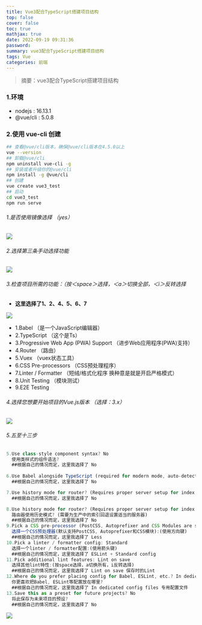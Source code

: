 ```yaml
---
title: Vue3配合TypeScript搭建项目结构
top: false
cover: false
toc: true
mathjax: true
date: 2022-09-19 09:31:36
password:
summary: vue3配合TypeScript搭建项目结构
tags: Vue
categories: 前端
---
```


> 摘要：vue3配合TypeScript搭建项目结构

<!--more-->

### 1.环境

* nodejs : 16.13.1
* @vue/cli : 5.0.8

### 2.使用 vue-cli 创建

```bash
## 查看@vue/cli版本，确保@vue/cli版本在4.5.0以上
vue --version
## 卸载@vue/cli
npm uninstall vue-cli -g
## 安装或者升级你的@vue/cli
npm install -g @vue/cli
## 创建
vue create vue3_test
## 启动
cd vue3_test
npm run serve
```

###### 1.是否使用镜像选择 （yes）

![](https://yufeng-images.oss-cn-qingdao.aliyuncs.com/image-bg/20220919100933.png)

###### 2.选择第三条手动选择功能

![](https://yufeng-images.oss-cn-qingdao.aliyuncs.com/image-bg/20220919101251.png)

###### 3.检查项目所需的功能：（按＜space＞选择，＜a＞切换全部，＜i＞反转选择

* **这里选择了1、2、4、5、6、7**

![](https://yufeng-images.oss-cn-qingdao.aliyuncs.com/image-bg/blog/2022/20220919102001.png)

*  1.Babel （是一个JavaScript编辑器）
*  2.TypeScript （这个是Ts）
* 3.Progressive Web App (PWA) Support （进步Web应用程序(PWA)支持）
* 4.Router （路由）
* 5.Vuex （vuex状态工具）
* 6.CSS Pre-processors （CSS预处理程序）
* 7.Linter / Formatter （短绒/格式化程序 换种意是就是开启严格模式）
*  8.Unit Testing （模块测试）
*  9.E2E Testing



###### 4.选择您想要开始项目的Vue.js版本 （选择：3.x）

![](https://yufeng-images.oss-cn-qingdao.aliyuncs.com/image-bg/blog/2022/20220919102703.png)

###### 5.五至十三步

~~~js
5.Use class-style component syntax? No
  使用类样式的组件语法?
  ##根据自己的情况而定，这里我选择了 No
  
6.Use Babel alongside TypeScript (required for modern mode, auto-detected polyfills, transpiling JSX)? No
  ##根据自己的情况而定，这里我选择了 No

7.Use history mode for router? (Requires proper server setup for index fallback in production) No
  ##根据自己的情况而定，这里我选择了 No

8.Use history mode for router? (Requires proper server setup for index fallback in production) No
  路由器使用历史模式? (需要为生产中的索引回退设置适当的服务器)
  ##根据自己的情况而定，这里我选择了 No
9.Pick a CSS pre-processor (PostCSS, Autoprefixer and CSS Modules are supported by default): Less
  选择一个CSS预处理器(默认支持PostCSS, Autoprefixer和CSS模块):(使用方向键)
  ##根据自己的情况而定，这里我选择了 Less
10.Pick a linter / formatter config: Standard
  选择一个linter / formatter配置:(使用箭头键)
  ##根据自己的情况而定，这里我选择了 ESLint + Standard config
11.Pick additional lint features: Lint on save
  选择其他lint特性:(按space选择，a切换所有，i反转选择)
  ##根据自己的情况而定，这里我选择了 Lint on save 保存时的Lint
12.Where do you prefer placing config for Babel, ESLint, etc.? In dedicated config files
  你更喜欢把Babel, ESLint等配置放在哪里?
  ##根据自己的情况而定，这里我选择了 In dedicated config files 专用配置文件
13.Save this as a preset for future projects? No
  将此保存为未来项目的预设?
  ##根据自己的情况而定，这里我选择了 No
~~~

![](https://yufeng-images.oss-cn-qingdao.aliyuncs.com/image-bg/blog/2022/20220919104713.png)

### 